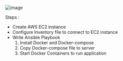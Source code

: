 ![image](https://user-images.githubusercontent.com/98226143/224476136-d0ff13d0-c851-4fe9-84c5-02c768148f5d.png)

Steps : 
* Create AWS EC2 instance
* Configure Inventory file to connect to EC2 instance
* Write Ansible Playbook 
   1) Install Docker and Docker-compose
   2) Copy Docker-compose file to server
   3) Start Docker Containers to run application 

